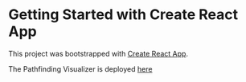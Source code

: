 # Getting Started with Create React App

This project was bootstrapped with [Create React App](https://github.com/facebook/create-react-app).

The Pathfinding Visualizer is deployed [here](https://elevatethegame.github.io/Pathfinding-Visualizer/)

